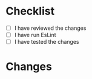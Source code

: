 # Checklist

- [ ] I have reviewed the changes
- [ ] I have run EsLint
- [ ] I have tested the changes

# Changes

<!-- Describe the changes you made -->